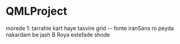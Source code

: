 # QMLProject
morede 1: tarrahie kart haye tasvire grid -- fonte iranSans ro peyda nakardam be jash B Roya estefade shode